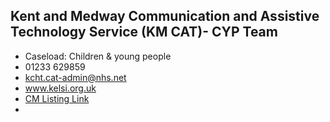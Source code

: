 
## Kent and Medway Communication and Assistive Technology Service (KM CAT)- CYP Team

- Caseload: Children & young people 
- <i class="fa fa-phone"></i> 01233 629859
- <i class="fa fa-envelope"></i> kcht.cat-admin@nhs.net
- <i class="fa fa-home"></i> [www.kelsi.org.uk ](www.kelsi.org.uk )
- [CM Listing Link](http://www.communicationmatters.org.uk/contact-assessment-service/km-cat-children-and-young-people)
- 
